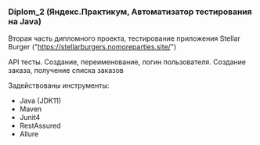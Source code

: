 ### Diplom_2 (Яндекс.Практикум, Автоматизатор тестирования на Java)

Вторая часть дипломного проекта, тестирование приложения Stellar Burger
("https://stellarburgers.nomoreparties.site/")

API тесты.
Создание, переименование, логин пользователя.
Создание заказа, получение списка заказов

Задействованы инструменты:
- Java (JDK11)
- Maven
- Junit4
- RestAssured
- Allure
